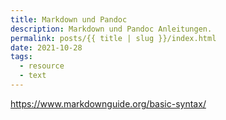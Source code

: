 ```yaml
---
title: Markdown und Pandoc
description: Markdown und Pandoc Anleitungen.
permalink: posts/{{ title | slug }}/index.html
date: 2021-10-28
tags:
  - resource
  - text
---
```


<https://www.markdownguide.org/basic-syntax/>

